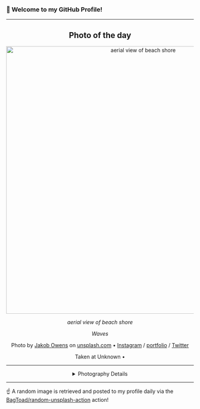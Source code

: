 ### 👋 Welcome to my GitHub Profile!

----
<div align="center">

## Photo of the day
  
  <a href="https://unsplash.com/photos/aerial-view-of-beach-shore-EwRM05V0VSI"><img width="720" src="https://images.unsplash.com/photo-1489914099268-1dad649f76bf?crop=entropy&cs=tinysrgb&fit=max&fm=jpg&ixid=M3w1OTQ0OTd8MHwxfHJhbmRvbXx8fHx8fHx8fDE3NDc5ODA2NDR8&ixlib=rb-4.1.0&q=80&w=1080" alt="aerial view of beach shore"></a>
  
  <em>aerial view of beach shore</em>
  
  <em>Waves</em>

  Photo by [Jakob Owens](https://amap.to/jakobowens/) on [unsplash.com](https://unsplash.com/) • [Instagram](https://instagram.com/jakobowens) / [portfolio](https://amap.to/jakobowens/) / [Twitter](https://twitter.com/jakobOwenss)
  
  Taken at Unknown • 
  
  ---
  
<details>
<summary>Photography Details</summary>
  
| Parameter     | Value |
| ------------- | ----- |
| Camera Model  | Canon EOS-1D X Mark II |
| Exposure Time | 1/1250 |
| Aperture      | 4.5 |
| Focal Length  | 35.0 |
| ISO           | 320 |
| Location      | Unknown (null) |
| Coordinates   | Latitude null, Longitude null |

</details>

</div>

----

☝️ A random image is retrieved and posted to my profile daily via the [BagToad/random-unsplash-action](https://github.com/BagToad/random-unsplash-action) action!
